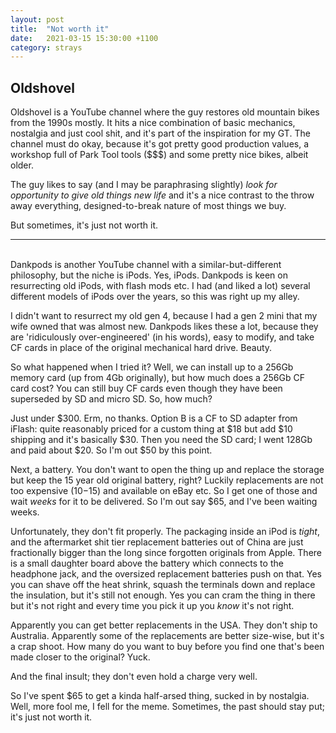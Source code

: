 ```yaml
---
layout: post
title:  "Not worth it"
date:   2021-03-15 15:30:00 +1100
category: strays
---
```


## Oldshovel

Oldshovel is a YouTube channel where the guy restores old mountain bikes from the 1990s mostly. It hits a nice combination of basic mechanics, nostalgia and just cool shit, and it's part of the inspiration for my GT. The channel must do okay, because it's got pretty good production values, a workshop full of Park Tool tools ($$$) and some pretty nice bikes, albeit older. 

The guy likes to say (and I may be paraphrasing slightly) *look for opportunity to give old things new life* and it's a nice contrast to the throw away everything, designed-to-break nature of most things we buy.

But sometimes, it's just not worth it.

-------------
<br>
Dankpods is another YouTube channel with a similar-but-different philosophy, but the niche is iPods. Yes, iPods. Dankpods is keen on resurrecting old iPods, with flash mods etc. I had (and liked a lot) several different models of iPods over the years, so this was right up my alley. 

I didn't want to resurrect my old gen 4, because I had a gen 2 mini that my wife owned that was almost new. Dankpods likes these a lot, because they are 'ridiculously over-engineered' (in his words), easy to modify, and take CF cards in place of the original mechanical hard drive. Beauty.

So what happened when I tried it? Well, we can install up to a 256Gb memory card (up from 4Gb originally), but how much does a 256Gb CF card cost? You can still buy CF cards even though they have been superseded by SD and micro SD. So, how much?

Just under $300. Erm, no thanks. Option B is a CF to SD adapter from iFlash: quite reasonably priced for a custom thing at $18 but add $10 shipping and it's basically $30. Then you need the SD card; I went 128Gb and paid about $20. So I'm out $50 by this point.

Next, a battery. You don't want to open the thing up and replace the storage but keep the 15 year old original battery, right? Luckily replacements are not too expensive ($10-$15) and available on eBay etc. So I get one of those and wait *weeks* for it to be delivered. So I'm out say $65, and I've been waiting weeks.

Unfortunately, they don't fit properly. The packaging inside an iPod is *tight*, and the aftermarket shit tier replacement batteries out of China are just fractionally bigger than the long since forgotten originals from Apple. There is a small daughter board above the battery which connects to the headphone jack, and the oversized replacement batteries push on that. Yes you can shave off the heat shrink, squash the terminals down and replace the insulation, but it's still not enough. Yes you can cram the thing in there but it's not right and every time you pick it up you *know* it's not right.

Apparently you can get better replacements in the USA. They don't ship to Australia. Apparently some of the replacements are better size-wise, but it's a crap shoot. How many do you want to buy before you find one that's been made closer to the original? Yuck.

And the final insult; they don't even hold a charge very well.

So I've spent $65 to get a kinda half-arsed thing, sucked in by nostalgia. Well, more fool me, I fell for the meme. Sometimes, the past should stay put; it's just not worth it.


